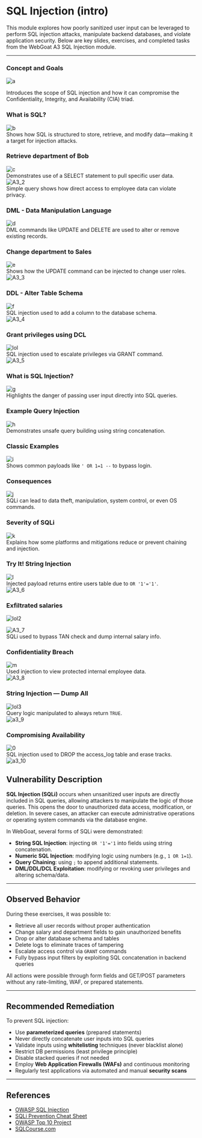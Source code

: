 # SQL Injection (intro)


This module explores how poorly sanitized user input can be leveraged to perform SQL injection attacks, manipulate backend databases, and violate application security. Below are key slides, exercises, and completed tasks from the WebGoat A3 SQL Injection module.


---

###  **Concept and Goals**   
  ![a](https://github.com/user-attachments/assets/36b3a212-7d73-4979-9c5d-6c55941ee88b)  
 
 Introduces the scope of SQL injection and how it can compromise the Confidentiality, Integrity, and Availability (CIA) triad.  

### **What is SQL?**  
  ![b](https://github.com/user-attachments/assets/2be859b5-e314-477d-98a5-4eebbb522966)    
 Shows how SQL is structured to store, retrieve, and modify data—making it a target for injection attacks.  

### **Retrieve department of Bob**
  ![c](https://github.com/user-attachments/assets/dcac0c45-734c-4913-af04-aadf3b9c484e)    
 Demonstrates use of a SELECT statement to pull specific user data.    
  ![A3_2](https://github.com/user-attachments/assets/433da1a6-6249-41ff-8281-8e09d58387b5)  
 Simple query shows how direct access to employee data can violate privacy.  

### **DML - Data Manipulation Language**   
  ![d](https://github.com/user-attachments/assets/b216dc97-6eb3-46d9-bfda-a4623e8d2be3)  
 DML commands like UPDATE and DELETE are used to alter or remove existing records.  

### **Change department to Sales**   
  ![e](https://github.com/user-attachments/assets/92b7a26d-7519-4eb7-a361-2c23f5524aa0)   
 Shows how the UPDATE command can be injected to change user roles.    
  ![A3_3](https://github.com/user-attachments/assets/298999d1-dbd5-4e25-93c3-d31320ac7b01)

### **DDL - Alter Table Schema**   
  ![f](https://github.com/user-attachments/assets/265a00f4-b564-42a5-a75f-2bb5ea2d8b47)   
 SQL injection used to add a column to the database schema.    
  ![A3_4](https://github.com/user-attachments/assets/a7e6434e-a9f3-4193-81dc-0653ed6fc927)

### **Grant privileges using DCL**  
  ![lol](https://github.com/user-attachments/assets/d6812229-17b0-491f-bb52-fb0a4d0a5480)  
 SQL injection used to escalate privileges via GRANT command.    
  ![A3_5](https://github.com/user-attachments/assets/7f8f414f-4700-41f5-b291-82cb45a0c0a8)

### **What is SQL Injection?**   
  ![g](https://github.com/user-attachments/assets/457c9177-137d-43c2-ae80-7fae79838b5b)   
 Highlights the danger of passing user input directly into SQL queries.  

### **Example Query Injection**
  ![h](https://github.com/user-attachments/assets/a77fd4c2-91ce-47b2-b4c9-2938d9a04e07)    
 Demonstrates unsafe query building using string concatenation.  
 
### **Classic Examples**   
  ![i](https://github.com/user-attachments/assets/87fc9ede-3c98-46dd-bf83-16d55200f3dd)  
 Shows common payloads like `' OR 1=1 --` to bypass login.  

### **Consequences**   
  ![j](https://github.com/user-attachments/assets/eca972d7-09e1-45b2-9910-daeebfea2f89)  
 SQLi can lead to data theft, manipulation, system control, or even OS commands.  

### **Severity of SQLi**   
  ![k](https://github.com/user-attachments/assets/771fd5ce-bf4a-4b5d-a473-0afbec92f549)  
 Explains how some platforms and mitigations reduce or prevent chaining and injection.

### **Try It! String Injection**   
  ![l](https://github.com/user-attachments/assets/9088f3b1-da60-417f-bd76-925abb0d6279)   
 Injected payload returns entire users table due to `OR '1'='1'`.    
  ![A3_6](https://github.com/user-attachments/assets/a06b756d-ec75-4db6-b832-8f402995456c)

### **Exfiltrated salaries**   
  ![lol2](https://github.com/user-attachments/assets/8efb6216-2a9d-40c1-9123-3fc587898186)   

  ![A3_7](https://github.com/user-attachments/assets/228d18d7-b467-4fc4-8e85-776521e93443)  
 SQLi used to bypass TAN check and dump internal salary info.  

### **Confidentiality Breach**  
  ![m](https://github.com/user-attachments/assets/dddd291c-f4c1-457a-8339-099ab5f9d9ad)  
 Used injection to view protected internal employee data.    
  ![A3_8](https://github.com/user-attachments/assets/59d34e17-0672-4807-a953-1992d272a5fc)

### **String Injection — Dump All**  
  ![lol3](https://github.com/user-attachments/assets/ec20b5be-b434-4b42-9aa4-528df9e20ede)  
 Query logic manipulated to always return `TRUE`.    
  ![a3_9](https://github.com/user-attachments/assets/365f206d-16c4-45ee-9ee2-a8a89fd1ffea)

### **Compromising Availability**  
  ![0](https://github.com/user-attachments/assets/38bcdbf2-827b-48a3-a25d-186752b7a58c)    
 SQL injection used to DROP the access_log table and erase tracks.    
  ![a3_10](https://github.com/user-attachments/assets/63e4c418-96cb-44e6-ac2e-c4f2fd4cfa73)


## Vulnerability Description

**SQL Injection (SQLi)** occurs when unsanitized user inputs are directly included in SQL queries, allowing attackers to manipulate the logic of those queries. This opens the door to unauthorized data access, modification, or deletion. In severe cases, an attacker can execute administrative operations or operating system commands via the database engine.

In WebGoat, several forms of SQLi were demonstrated:
- **String SQL Injection**: injecting `OR '1'='1` into fields using string concatenation.
- **Numeric SQL Injection**: modifying logic using numbers (e.g., `1 OR 1=1`).
- **Query Chaining**: using `;` to append additional statements.
- **DML/DDL/DCL Exploitation**: modifying or revoking user privileges and altering schema/data.

---

## Observed Behavior

During these exercises, it was possible to:
- Retrieve all user records without proper authentication
- Change salary and department fields to gain unauthorized benefits
- Drop or alter database schema and tables
- Delete logs to eliminate traces of tampering
- Escalate access control via `GRANT` commands
- Fully bypass input filters by exploiting SQL concatenation in backend queries

All actions were possible through form fields and GET/POST parameters without any rate-limiting, WAF, or prepared statements.

---

## Recommended Remediation

To prevent SQL injection:
- Use **parameterized queries** (prepared statements)
- Never directly concatenate user inputs into SQL queries
- Validate inputs using **whitelisting** techniques (never blacklist alone)
- Restrict DB permissions (least privilege principle)
- Disable stacked queries if not needed
- Employ **Web Application Firewalls (WAFs)** and continuous monitoring
- Regularly test applications via automated and manual **security scans**

---

## References

- [OWASP SQL Injection](https://owasp.org/www-community/attacks/SQL_Injection)
- [SQLi Prevention Cheat Sheet](https://cheatsheetseries.owasp.org/cheatsheets/SQL_Injection_Prevention_Cheat_Sheet.html)
- [OWASP Top 10 Project](https://owasp.org/www-project-top-ten/)
- [SQLCourse.com](http://www.sqlcourse.com/)
